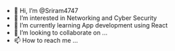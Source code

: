 - 👋 Hi, I’m @Sriram4747
- 👀 I’m interested in Networking and Cyber Security
- 🌱 I’m currently learning App development using React
- 💞️ I’m looking to collaborate on ...
- 📫 How to reach me ...

<!---
Sriram4747/Sriram4747 is a ✨ special ✨ repository because its `README.md` (this file) appears on your GitHub profile.
You can click the Preview link to take a look at your changes.
--->
